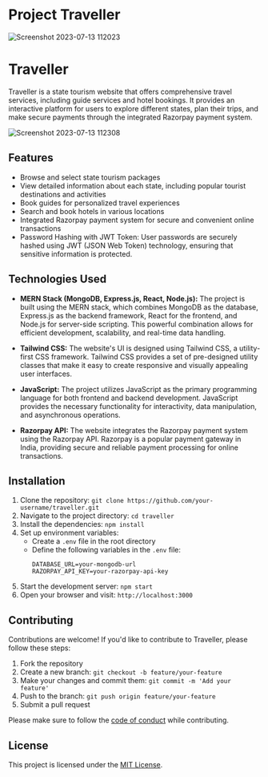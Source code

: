 # Project Traveller

![Screenshot 2023-07-13 112023](https://github.com/Satyam-G5/project-traveller.com/assets/126576749/3986d5ba-164a-4182-8dad-cc3f281d7ef4)


# Traveller

Traveller is a state tourism website that offers comprehensive travel services, including guide services and hotel bookings. It provides an interactive platform for users to explore different states, plan their trips, and make secure payments through the integrated Razorpay payment system.

![Screenshot 2023-07-13 112308](https://github.com/Satyam-G5/project-traveller.com/assets/126576749/c0fcf1dc-e363-41d6-a68b-bd2e90fa3ad5)


## Features

- Browse and select state tourism packages
- View detailed information about each state, including popular tourist destinations and activities
- Book guides for personalized travel experiences
- Search and book hotels in various locations
- Integrated Razorpay payment system for secure and convenient online transactions
- Password Hashing with JWT Token: User passwords are securely hashed using JWT (JSON Web Token) technology, ensuring that sensitive information is protected.

## Technologies Used

- **MERN Stack (MongoDB, Express.js, React, Node.js):** The project is built using the MERN stack, which combines MongoDB as the database, Express.js as the backend framework, React for the frontend, and Node.js for server-side scripting. This powerful combination allows for efficient development, scalability, and real-time data handling.

- **Tailwind CSS:** The website's UI is designed using Tailwind CSS, a utility-first CSS framework. Tailwind CSS provides a set of pre-designed utility classes that make it easy to create responsive and visually appealing user interfaces.

- **JavaScript:** The project utilizes JavaScript as the primary programming language for both frontend and backend development. JavaScript provides the necessary functionality for interactivity, data manipulation, and asynchronous operations.

- **Razorpay API:** The website integrates the Razorpay payment system using the Razorpay API. Razorpay is a popular payment gateway in India, providing secure and reliable payment processing for online transactions.

## Installation

1. Clone the repository: `git clone https://github.com/your-username/traveller.git`
2. Navigate to the project directory: `cd traveller`
3. Install the dependencies: `npm install`
4. Set up environment variables:
   - Create a `.env` file in the root directory
   - Define the following variables in the `.env` file:
     ```
     DATABASE_URL=your-mongodb-url
     RAZORPAY_API_KEY=your-razorpay-api-key
     ```
5. Start the development server: `npm start`
6. Open your browser and visit: `http://localhost:3000`

## Contributing

Contributions are welcome! If you'd like to contribute to Traveller, please follow these steps:

1. Fork the repository
2. Create a new branch: `git checkout -b feature/your-feature`
3. Make your changes and commit them: `git commit -m 'Add your feature'`
4. Push to the branch: `git push origin feature/your-feature`
5. Submit a pull request

Please make sure to follow the [code of conduct](CODE_OF_CONDUCT.md) while contributing.

## License

This project is licensed under the [MIT License](LICENSE).
